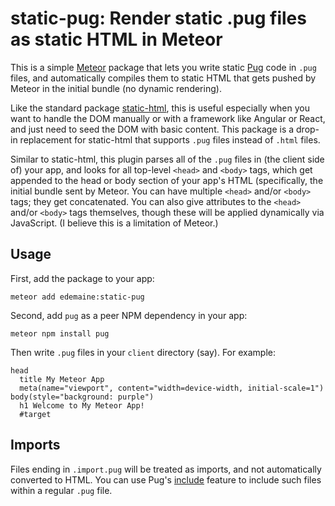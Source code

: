 # static-pug: Render static .pug files as static HTML in Meteor

This is a simple [Meteor](https://www.meteor.com/) package that lets you
write static [Pug](https://pugjs.org/) code in `.pug` files, and automatically
compiles them to static HTML that gets pushed by Meteor in the initial bundle
(no dynamic rendering).

Like the standard package
[static-html](https://atmospherejs.com/meteor/static-html),
this is useful especially when you want to handle the DOM manually or with a
framework like Angular or React, and just need to seed the DOM with basic
content.  This package is a drop-in replacement for static-html that
supports `.pug` files instead of `.html` files.

Similar to static-html, this plugin parses all of the `.pug` files in
(the client side of) your app, and looks for all top-level `<head>` and
`<body>` tags, which get appended to the head or body section of your app's
HTML (specifically, the initial bundle sent by Meteor.
You can have multiple `<head>` and/or `<body>` tags; they get concatenated.
You can also give attributes to the `<head>` and/or `<body>` tags themselves,
though these will be applied dynamically via JavaScript.
(I believe this is a limitation of Meteor.)

## Usage

First, add the package to your app:

```
meteor add edemaine:static-pug
```

Second, add `pug` as a peer NPM dependency in your app:

```
meteor npm install pug
```

Then write `.pug` files in your `client` directory (say).  For example:

```pug
head
  title My Meteor App
  meta(name="viewport", content="width=device-width, initial-scale=1")
body(style="background: purple")
  h1 Welcome to My Meteor App!
  #target
```

## Imports

Files ending in `.import.pug` will be treated as imports, and not
automatically converted to HTML.  You can use Pug's
[include](https://pugjs.org/language/includes.html) feature to include such
files within a regular `.pug` file.
